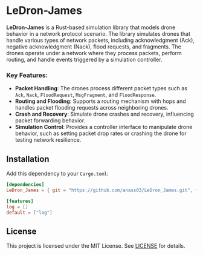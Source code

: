 # LeDron-James

**LeDron-James** is a Rust-based simulation library that models drone behavior in a network protocol scenario. 
The library simulates drones that handle various types of network packets, including acknowledgment (Ack), negative acknowledgment (Nack), flood requests, and fragments. 
The drones operate under a network where they process packets, perform routing, and handle events triggered by a simulation controller. 

### Key Features:
- **Packet Handling**: The drones process different packet types such as `Ack`, `Nack`, `FloodRequest`, `MsgFragment`, and `FloodResponse`.
- **Routing and Flooding**: Supports a routing mechanism with hops and handles packet flooding requests across neighboring drones.
- **Crash and Recovery**: Simulate drone crashes and recovery, influencing packet forwarding behavior.
- **Simulation Control**: Provides a controller interface to manipulate drone behavior, such as setting packet drop rates or crashing the drone for testing network resilience.

## Installation

Add this dependency to your `Cargo.toml`:

```toml
[dependencies]
LeDron_James = { git = "https://github.com/anass03/LeDron_James.git", features = ["log"] }

[features]
log = []
default = ["log"]
```
## License

This project is licensed under the MIT License. See [LICENSE](./LICENSE) for details.
